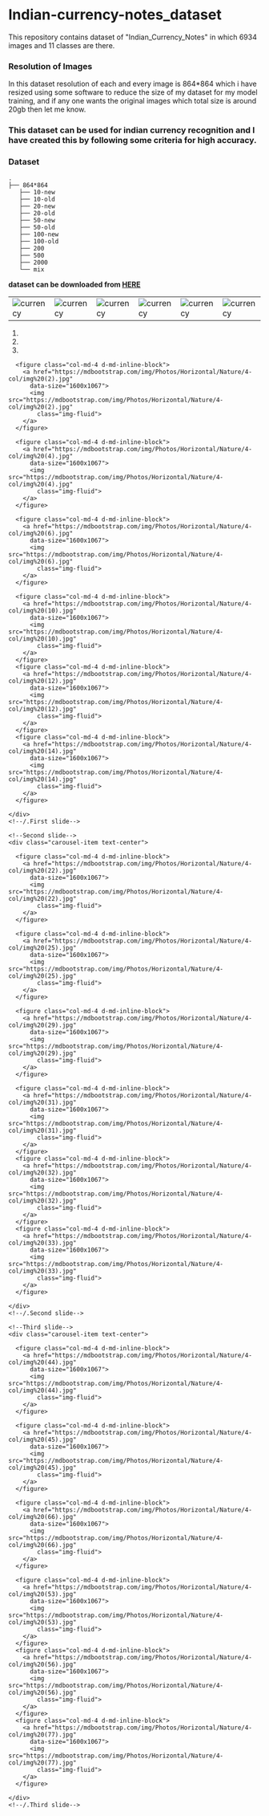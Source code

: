 # Indian-currency-notes_dataset
This repository contains dataset of "Indian_Currency_Notes" in which 6934 images and 11 classes are there.


### Resolution of Images
  In this dataset resolution of each and every image is 864*864 which i have resized using some software to reduce the size of my dataset for my model training, and if any one wants the original images which total size is around 20gb then let me know.
  
### This dataset can be used for indian currency recognition and I have created this by following some criteria for high accuracy.
 
 ### Dataset   
    .
    ├── 864*864                   
       ├── 10-new                 
       ├── 10-old                 
       ├── 20-new                 
       ├── 20-old                 
       ├── 50-new
       ├── 50-old
       ├── 100-new
       ├── 100-old
       ├── 200
       ├── 500
       ├── 2000
       └── mix
       
       
**dataset can be downloaded from <a href="https://drive.google.com/file/d/1s10mPfgmuRb9x8H1trKsP-u9KSwgGq6u/view?usp=sharing">HERE</a>**

<table>

<tr>

<td>
<img src="https://github.com/Jaydeep-Chaudhary/Indian-currency-notes_dataset/blob/master/Samples/1.jpg" alt="currency" />
</td>
<td>
<img src="https://github.com/Jaydeep-Chaudhary/Indian-currency-notes_dataset/blob/master/Samples/2.jpg" alt="currency" />
</td>
<td>
<img src="https://github.com/Jaydeep-Chaudhary/Indian-currency-notes_dataset/blob/master/Samples/3.jpg" alt="currency" />
</td>
<td>
<img src="https://github.com/Jaydeep-Chaudhary/Indian-currency-notes_dataset/blob/master/Samples/4.jpg" alt="currency" />
</td>
<td>
<img src="https://github.com/Jaydeep-Chaudhary/Indian-currency-notes_dataset/blob/master/Samples/5.jpg" alt="currency" />
</td>
<td>
<img src="https://github.com/Jaydeep-Chaudhary/Indian-currency-notes_dataset/blob/master/Samples/6.jpg" alt="currency" />
</td>
</tr>

</table>



<!--Carousel Wrapper-->
<div id="carousel-with-lb" class="carousel slide carousel-multi-item" data-ride="carousel">

  <!--Controls-->
  <div class="controls-top">
    <a class="btn-floating btn-secondary" href="#carousel-with-lb" data-slide="prev"><i
        class="fas fa-chevron-left"></i></a>
    <a class="btn-floating btn-secondary" href="#carousel-with-lb" data-slide="next"><i
        class="fas fa-chevron-right"></i></a>
  </div>
  <!--/.Controls-->

  <!--Indicators-->
  <ol class="carousel-indicators">
    <li data-target="#carousel-with-lb" data-slide-to="0" class="active secondary-color"></li>
    <li data-target="#carousel-with-lb" data-slide-to="1" class="secondary-color"></li>
    <li data-target="#carousel-with-lb" data-slide-to="2" class="secondary-color"></li>
  </ol>
  <!--/.Indicators-->

  <!--Slides and lightbox-->

  <div class="carousel-inner mdb-lightbox" role="listbox">
    <div id="mdb-lightbox-ui"></div>
    <!--First slide-->
    <div class=" carousel-item active text-center">

      <figure class="col-md-4 d-md-inline-block">
        <a href="https://mdbootstrap.com/img/Photos/Horizontal/Nature/4-col/img%20(2).jpg"
          data-size="1600x1067">
          <img src="https://mdbootstrap.com/img/Photos/Horizontal/Nature/4-col/img%20(2).jpg"
            class="img-fluid">
        </a>
      </figure>

      <figure class="col-md-4 d-md-inline-block">
        <a href="https://mdbootstrap.com/img/Photos/Horizontal/Nature/4-col/img%20(4).jpg"
          data-size="1600x1067">
          <img src="https://mdbootstrap.com/img/Photos/Horizontal/Nature/4-col/img%20(4).jpg"
            class="img-fluid">
        </a>
      </figure>

      <figure class="col-md-4 d-md-inline-block">
        <a href="https://mdbootstrap.com/img/Photos/Horizontal/Nature/4-col/img%20(6).jpg"
          data-size="1600x1067">
          <img src="https://mdbootstrap.com/img/Photos/Horizontal/Nature/4-col/img%20(6).jpg"
            class="img-fluid">
        </a>
      </figure>

      <figure class="col-md-4 d-md-inline-block">
        <a href="https://mdbootstrap.com/img/Photos/Horizontal/Nature/4-col/img%20(10).jpg"
          data-size="1600x1067">
          <img src="https://mdbootstrap.com/img/Photos/Horizontal/Nature/4-col/img%20(10).jpg"
            class="img-fluid">
        </a>
      </figure>
      <figure class="col-md-4 d-md-inline-block">
        <a href="https://mdbootstrap.com/img/Photos/Horizontal/Nature/4-col/img%20(12).jpg"
          data-size="1600x1067">
          <img src="https://mdbootstrap.com/img/Photos/Horizontal/Nature/4-col/img%20(12).jpg"
            class="img-fluid">
        </a>
      </figure>
      <figure class="col-md-4 d-md-inline-block">
        <a href="https://mdbootstrap.com/img/Photos/Horizontal/Nature/4-col/img%20(14).jpg"
          data-size="1600x1067">
          <img src="https://mdbootstrap.com/img/Photos/Horizontal/Nature/4-col/img%20(14).jpg"
            class="img-fluid">
        </a>
      </figure>

    </div>
    <!--/.First slide-->

    <!--Second slide-->
    <div class="carousel-item text-center">

      <figure class="col-md-4 d-md-inline-block">
        <a href="https://mdbootstrap.com/img/Photos/Horizontal/Nature/4-col/img%20(22).jpg"
          data-size="1600x1067">
          <img src="https://mdbootstrap.com/img/Photos/Horizontal/Nature/4-col/img%20(22).jpg"
            class="img-fluid">
        </a>
      </figure>

      <figure class="col-md-4 d-md-inline-block">
        <a href="https://mdbootstrap.com/img/Photos/Horizontal/Nature/4-col/img%20(25).jpg"
          data-size="1600x1067">
          <img src="https://mdbootstrap.com/img/Photos/Horizontal/Nature/4-col/img%20(25).jpg"
            class="img-fluid">
        </a>
      </figure>

      <figure class="col-md-4 d-md-inline-block">
        <a href="https://mdbootstrap.com/img/Photos/Horizontal/Nature/4-col/img%20(29).jpg"
          data-size="1600x1067">
          <img src="https://mdbootstrap.com/img/Photos/Horizontal/Nature/4-col/img%20(29).jpg"
            class="img-fluid">
        </a>
      </figure>

      <figure class="col-md-4 d-md-inline-block">
        <a href="https://mdbootstrap.com/img/Photos/Horizontal/Nature/4-col/img%20(31).jpg"
          data-size="1600x1067">
          <img src="https://mdbootstrap.com/img/Photos/Horizontal/Nature/4-col/img%20(31).jpg"
            class="img-fluid">
        </a>
      </figure>
      <figure class="col-md-4 d-md-inline-block">
        <a href="https://mdbootstrap.com/img/Photos/Horizontal/Nature/4-col/img%20(32).jpg"
          data-size="1600x1067">
          <img src="https://mdbootstrap.com/img/Photos/Horizontal/Nature/4-col/img%20(32).jpg"
            class="img-fluid">
        </a>
      </figure>
      <figure class="col-md-4 d-md-inline-block">
        <a href="https://mdbootstrap.com/img/Photos/Horizontal/Nature/4-col/img%20(33).jpg"
          data-size="1600x1067">
          <img src="https://mdbootstrap.com/img/Photos/Horizontal/Nature/4-col/img%20(33).jpg"
            class="img-fluid">
        </a>
      </figure>

    </div>
    <!--/.Second slide-->

    <!--Third slide-->
    <div class="carousel-item text-center">

      <figure class="col-md-4 d-md-inline-block">
        <a href="https://mdbootstrap.com/img/Photos/Horizontal/Nature/4-col/img%20(44).jpg"
          data-size="1600x1067">
          <img src="https://mdbootstrap.com/img/Photos/Horizontal/Nature/4-col/img%20(44).jpg"
            class="img-fluid">
        </a>
      </figure>

      <figure class="col-md-4 d-md-inline-block">
        <a href="https://mdbootstrap.com/img/Photos/Horizontal/Nature/4-col/img%20(45).jpg"
          data-size="1600x1067">
          <img src="https://mdbootstrap.com/img/Photos/Horizontal/Nature/4-col/img%20(45).jpg"
            class="img-fluid">
        </a>
      </figure>

      <figure class="col-md-4 d-md-inline-block">
        <a href="https://mdbootstrap.com/img/Photos/Horizontal/Nature/4-col/img%20(66).jpg"
          data-size="1600x1067">
          <img src="https://mdbootstrap.com/img/Photos/Horizontal/Nature/4-col/img%20(66).jpg"
            class="img-fluid">
        </a>
      </figure>

      <figure class="col-md-4 d-md-inline-block">
        <a href="https://mdbootstrap.com/img/Photos/Horizontal/Nature/4-col/img%20(53).jpg"
          data-size="1600x1067">
          <img src="https://mdbootstrap.com/img/Photos/Horizontal/Nature/4-col/img%20(53).jpg"
            class="img-fluid">
        </a>
      </figure>
      <figure class="col-md-4 d-md-inline-block">
        <a href="https://mdbootstrap.com/img/Photos/Horizontal/Nature/4-col/img%20(56).jpg"
          data-size="1600x1067">
          <img src="https://mdbootstrap.com/img/Photos/Horizontal/Nature/4-col/img%20(56).jpg"
            class="img-fluid">
        </a>
      </figure>
      <figure class="col-md-4 d-md-inline-block">
        <a href="https://mdbootstrap.com/img/Photos/Horizontal/Nature/4-col/img%20(77).jpg"
          data-size="1600x1067">
          <img src="https://mdbootstrap.com/img/Photos/Horizontal/Nature/4-col/img%20(77).jpg"
            class="img-fluid">
        </a>
      </figure>

    </div>
    <!--/.Third slide-->

  </div>
  <!--/.Slides-->

</div>
<!--/.Carousel Wrapper-->

